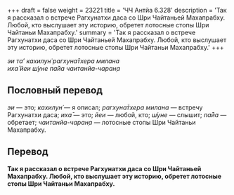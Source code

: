 +++
draft = false
weight = 23221
title = 'ЧЧ Антйа 6.328'
description = 'Так я рассказал о встрече Рагхунатхи даса со Шри Чайтаньей Махапрабху. Любой, кто выслушает эту историю, обретет лотосные стопы Шри Чайтаньи Махапрабху.'
summary = 'Так я рассказал о встрече Рагхунатхи даса со Шри Чайтаньей Махапрабху. Любой, кто выслушает эту историю, обретет лотосные стопы Шри Чайтаньи Махапрабху.'
+++

_эи та’ кахилун̇ рагхуна̄тхера милана  
иха̄ йеи ш́уне па̄йа чаитанйа-чаран̣а_

## Пословный перевод

_эи_ — это; _кахилун̇_ — я описал; _рагхуна̄тхера_ _милана_ — встречу Рагхунатхи даса; _иха̄_ — это; _йеи_ — любой, кто; _ш́уне_ — слышит; _па̄йа_ — обретает; _чаитанйа_\-_чаран̣а_ — лотосные стопы Шри Чайтаньи Махапрабху.

## Перевод

**Так я рассказал о встрече Рагхунатхи даса со Шри Чайтаньей Махапрабху. Любой, кто выслушает эту историю, обретет лотосные стопы Шри Чайтаньи Махапрабху.**
